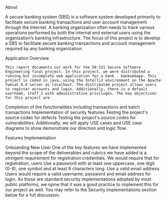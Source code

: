 About

A secure banking system (SBS) is a software system developed primarily to facilitate secure banking transactions and user account management through the Internet. A banking organization often needs to track various operations performed by both the internal and external users using the organization’s banking infrastructure. The focus of this project is to develop a SBS to facilitate secure banking transactions and account management required by any banking organization.





Application Overview

    This report documents our work for the 50.531 Secure Software Engineering final project. In this project, we were distributed a running but incomplete web application for a bank - bankwebapp. This project is coded in java, using the IntelliJ environment on the Apache Tomcat 8.0 server as localhost. The distributed project allows users to register accounts and login. Additionally, there is a default username, staff_1 with administrative privileges. The key objectives for this project are

Completion of the functionalities including transactions and batch transactions
Implementation of security features
Testing the project's source codes for defects
Testing the project's source codes for vulnerabilities.
Additionally, we will apply USE cases and USE case diagrams to show demonstrate our direction and logic flow.




Features Implementation


  Onboarding New User
  One of the key features we have implemented beyond the scope of the deliverables and rubrics we have added is a stringent requirement for registration credentials. We would require that for registration, users
  Use a password with at least one uppercase, one digit (0-9), one symbol and at least 8 characters long.
  Use a valid email address.
  Users would require a valid username, password and email address for login. As these are standard security implementations adopted by most public platforms, we opine that it was a good practice to implement this for our project as well. You may refer to the Security Implementations section below for a full discussion.
